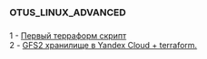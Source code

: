 ### OTUS_LINUX_ADVANCED

###  
 1 - [Первый терраформ скрипт](/lesson-2/README.md)  
 2 - [GFS2 хранилище в Yandex Cloud + terraform.](/lesson-3/README.md)
